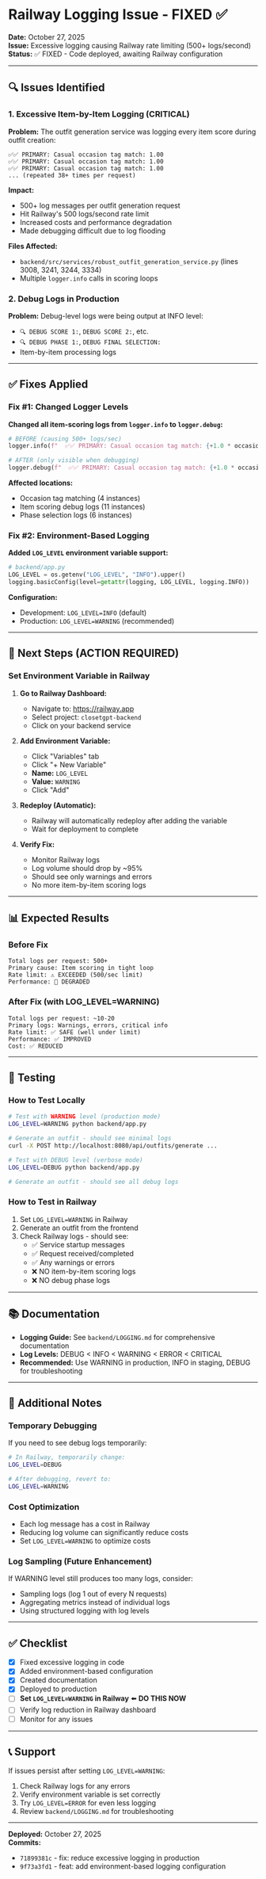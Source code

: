 # Railway Logging Issue - FIXED ✅

**Date:** October 27, 2025  
**Issue:** Excessive logging causing Railway rate limiting (500+ logs/second)  
**Status:** ✅ FIXED - Code deployed, awaiting Railway configuration

---

## 🔍 Issues Identified

### 1. Excessive Item-by-Item Logging (CRITICAL)
**Problem:** The outfit generation service was logging every item score during outfit creation:
```
✅✅ PRIMARY: Casual occasion tag match: 1.00
✅✅ PRIMARY: Casual occasion tag match: 1.00
✅✅ PRIMARY: Casual occasion tag match: 1.00
... (repeated 38+ times per request)
```

**Impact:**
- 500+ log messages per outfit generation request
- Hit Railway's 500 logs/second rate limit
- Increased costs and performance degradation
- Made debugging difficult due to log flooding

**Files Affected:**
- `backend/src/services/robust_outfit_generation_service.py` (lines 3008, 3241, 3244, 3334)
- Multiple `logger.info` calls in scoring loops

### 2. Debug Logs in Production
**Problem:** Debug-level logs were being output at INFO level:
- `🔍 DEBUG SCORE 1:`, `DEBUG SCORE 2:`, etc.
- `🔍 DEBUG PHASE 1:`, `DEBUG FINAL SELECTION:`
- Item-by-item processing logs

---

## ✅ Fixes Applied

### Fix #1: Changed Logger Levels
**Changed all item-scoring logs from `logger.info` to `logger.debug`:**

```python
# BEFORE (causing 500+ logs/sec)
logger.info(f"  ✅✅ PRIMARY: Casual occasion tag match: {+1.0 * occasion_multiplier:.2f}")

# AFTER (only visible when debugging)
logger.debug(f"  ✅✅ PRIMARY: Casual occasion tag match: {+1.0 * occasion_multiplier:.2f}")
```

**Affected locations:**
- Occasion tag matching (4 instances)
- Item scoring debug logs (11 instances)
- Phase selection logs (6 instances)

### Fix #2: Environment-Based Logging
**Added `LOG_LEVEL` environment variable support:**

```python
# backend/app.py
LOG_LEVEL = os.getenv("LOG_LEVEL", "INFO").upper()
logging.basicConfig(level=getattr(logging, LOG_LEVEL, logging.INFO))
```

**Configuration:**
- Development: `LOG_LEVEL=INFO` (default)
- Production: `LOG_LEVEL=WARNING` (recommended)

---

## 🚀 Next Steps (ACTION REQUIRED)

### Set Environment Variable in Railway

1. **Go to Railway Dashboard:**
   - Navigate to: https://railway.app
   - Select project: `closetgpt-backend`
   - Click on your backend service

2. **Add Environment Variable:**
   - Click "Variables" tab
   - Click "+ New Variable"
   - **Name:** `LOG_LEVEL`
   - **Value:** `WARNING`
   - Click "Add"

3. **Redeploy (Automatic):**
   - Railway will automatically redeploy after adding the variable
   - Wait for deployment to complete

4. **Verify Fix:**
   - Monitor Railway logs
   - Log volume should drop by ~95%
   - Should see only warnings and errors
   - No more item-by-item scoring logs

---

## 📊 Expected Results

### Before Fix
```
Total logs per request: 500+
Primary cause: Item scoring in tight loop
Rate limit: ⚠️ EXCEEDED (500/sec limit)
Performance: 🔴 DEGRADED
```

### After Fix (with LOG_LEVEL=WARNING)
```
Total logs per request: ~10-20
Primary logs: Warnings, errors, critical info
Rate limit: ✅ SAFE (well under limit)
Performance: ✅ IMPROVED
Cost: ✅ REDUCED
```

---

## 🧪 Testing

### How to Test Locally
```bash
# Test with WARNING level (production mode)
LOG_LEVEL=WARNING python backend/app.py

# Generate an outfit - should see minimal logs
curl -X POST http://localhost:8080/api/outfits/generate ...

# Test with DEBUG level (verbose mode)
LOG_LEVEL=DEBUG python backend/app.py

# Generate an outfit - should see all debug logs
```

### How to Test in Railway
1. Set `LOG_LEVEL=WARNING` in Railway
2. Generate an outfit from the frontend
3. Check Railway logs - should see:
   - ✅ Service startup messages
   - ✅ Request received/completed
   - ✅ Any warnings or errors
   - ❌ NO item-by-item scoring logs
   - ❌ NO debug phase logs

---

## 📚 Documentation

- **Logging Guide:** See `backend/LOGGING.md` for comprehensive documentation
- **Log Levels:** DEBUG < INFO < WARNING < ERROR < CRITICAL
- **Recommended:** Use WARNING in production, INFO in staging, DEBUG for troubleshooting

---

## 🔧 Additional Notes

### Temporary Debugging
If you need to see debug logs temporarily:
```bash
# In Railway, temporarily change:
LOG_LEVEL=DEBUG

# After debugging, revert to:
LOG_LEVEL=WARNING
```

### Cost Optimization
- Each log message has a cost in Railway
- Reducing log volume can significantly reduce costs
- Set `LOG_LEVEL=WARNING` to optimize costs

### Log Sampling (Future Enhancement)
If WARNING level still produces too many logs, consider:
- Sampling logs (log 1 out of every N requests)
- Aggregating metrics instead of individual logs
- Using structured logging with log levels

---

## ✅ Checklist

- [x] Fixed excessive logging in code
- [x] Added environment-based configuration
- [x] Created documentation
- [x] Deployed to production
- [ ] **Set `LOG_LEVEL=WARNING` in Railway** ⬅️ **DO THIS NOW**
- [ ] Verify log reduction in Railway dashboard
- [ ] Monitor for any issues

---

## 📞 Support

If issues persist after setting `LOG_LEVEL=WARNING`:
1. Check Railway logs for any errors
2. Verify environment variable is set correctly
3. Try `LOG_LEVEL=ERROR` for even less logging
4. Review `backend/LOGGING.md` for troubleshooting

---

**Deployed:** October 27, 2025  
**Commits:**
- `71899381c` - fix: reduce excessive logging in production
- `9f73a3fd1` - feat: add environment-based logging configuration

